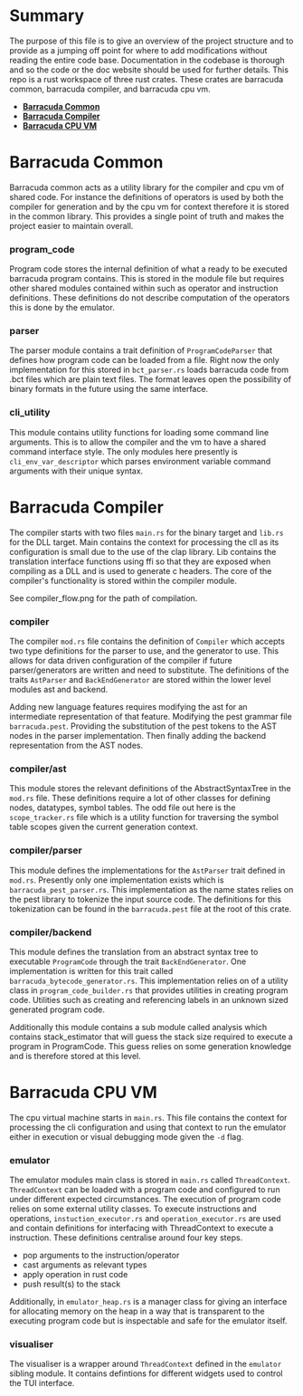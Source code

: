 # Summary
The purpose of this file is to give an overview of the project structure and to provide as a jumping off point for 
where to add modifications without reading the entire code base. Documentation in the codebase is thorough and so the
code or the doc website should be used for further details. 
This repo is a rust workspace of three rust crates. These crates are barracuda common, barracuda compiler, and barracuda cpu vm.

+ **[Barracuda Common](#barracuda-common)** 
+ **[Barracuda Compiler](#barracuda-compiler)**
+ **[Barracuda CPU VM](#barracuda-cpu-vm)**

# Barracuda Common
Barracuda common acts as a utility library for the compiler and cpu vm of shared code. 
For instance the definitions of operators is used by both the compiler for generation 
and by the cpu vm for context therefore it is stored in the common library. 
This provides a single point of truth and makes the project easier to maintain overall.

### program_code
Program code stores the internal definition of what a ready to be executed barracuda program contains. This is stored in the module file but requires other shared modules contained within such as operator and instruction definitions.
These definitions do not describe computation of the operators this is done by the emulator.

### parser
The parser module contains a trait definition of `ProgramCodeParser` that defines 
how program code can be loaded from a file. Right now the only implementation for this stored in `bct_parser.rs`
loads barracuda code from .bct files which are plain text files. The format leaves open the possibility of binary formats
in the future using the same interface.

### cli_utility
This module contains utility functions for loading some command line arguments. This is to allow the compiler
and the vm to have a shared command interface style. The only modules here presently is `cli_env_var_descriptor` which
parses environment variable command arguments with their unique syntax.

# Barracuda Compiler
The compiler starts with two files `main.rs` for the binary target and `lib.rs` for the DLL target. Main contains 
the context for processing the cll as its configuration is small due to the use of the clap library. Lib contains the 
translation interface functions using ffi so that they are exposed when compiling as a DLL and is used to generate c headers.
The core of the compiler's functionality is stored within the compiler module. 

See compiler_flow.png for the path of compilation.

### compiler
The compiler `mod.rs` file contains the definition of `Compiler` which accepts two type definitions for the
parser to use, and the generator to use. This allows for data driven configuration of the compiler if future parser/generators
are written and need to substitute. The definitions of the traits `AstParser` and `BackEndGenerator` are stored within 
the lower level modules ast and backend.

Adding new language features requires modifying the ast for an intermediate representation of that feature. Modifying
the pest grammar file `barracuda.pest`. Providing the substitution of the pest tokens to the AST nodes in 
the parser implementation. Then finally adding the backend representation from the AST nodes.

### compiler/ast
This module stores the relevant definitions of the AbstractSyntaxTree in the `mod.rs` file. These definitions
require a lot of other classes for defining nodes, datatypes, symbol tables. The odd file out here is the 
`scope_tracker.rs` file which is a utility function for traversing the symbol table scopes given the current generation 
context.

### compiler/parser
This module defines the implementations for the `AstParser` trait defined in `mod.rs`. Presently only one
implementation exists which is `barracuda_pest_parser.rs`. This implementation as the name states relies on the
pest library to tokenize the input source code. The definitions for this tokenization can be found in the `barracuda.pest` 
file at the root of this crate. 

### compiler/backend
This module defines the translation from an abstract syntax tree to executable `ProgramCode` through the trait
`BackEndGenerator`. One implementation is written for this trait called `barracuda_bytecode_generator.rs`. 
This implementation relies on of a utility class in `program_code_builder.rs` that provides utilities in creating 
program code. Utilities such as creating and referencing labels in an unknown sized generated program code. 

Additionally this module contains a sub module called analysis which contains stack_estimator that will guess the stack
size required to execute a program in ProgramCode. This guess relies on some generation knowledge and is therefore stored
at this level.

# Barracuda CPU VM
The cpu virtual machine starts in `main.rs`. This file contains the context for processing the cli configuration
and using that context to run the emulator either in execution or visual debugging mode given the `-d` flag. 

### emulator
The emulator modules main class is stored in `main.rs` called `ThreadContext`. `ThreadContext` can be loaded with
a program code and configured to run under different expected circumstances. The execution of program code relies on
some external utility classes. To execute instructions and operations, `instuction_executor.rs` and 
`operation_executor.rs` are used and contain definitions for interfacing with ThreadContext to execute a instruction. 
These definitions centralise around four key steps.
+ pop arguments to the instruction/operator
+ cast arguments as relevant types
+ apply operation in rust code
+ push result(s) to the stack

Additionally, in `emulator_heap.rs` is a manager class for giving an interface for allocating memory on the heap in a way
that is transparent to the executing program code but is inspectable and safe for the emulator itself.

### visualiser
The visualiser is a wrapper around `ThreadContext` defined in the `emulator` sibling module. It contains defintions
for different widgets used to control the TUI interface. 
